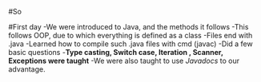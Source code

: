 
#So

#First day
-We were introduced to Java, and the methods it follows
-This follows OOP, due to which everything is defined as a class
-Files end with .java
-Learned how to compile such .java files with cmd (javac)
-Did a few basic questions
-**Type casting, Switch case, Iteration , Scanner, Exceptions were taught**
-We were also taught to use *Javadocs* to our advantage.
